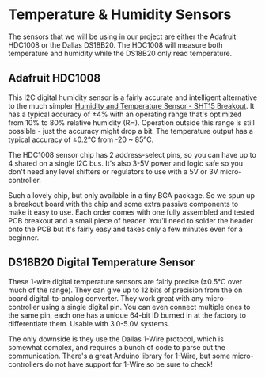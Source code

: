 <!--
title: Temperature & Humidity Sensors
summary: This document completely plagerizes Adafruit's content.
author: Adafruit.com
date Created: March 17, 2016
date Modified:{{ file.mtime }}
filename: sensors.md
-->

# Temperature & Humidity Sensors

The sensors that we will be using in our project are either the Adafruit HDC1008 or the Dallas DS18B20. The HDC1008 will measure both temperature and humidity while the DS18B20 only read temperature.

## Adafruit HDC1008 

This I2C digital humidity sensor is a fairly accurate and intelligent alternative to the much simpler [Humidity and Temperature Sensor - SHT15 Breakout](https://www.adafruit.com/products/1638). It has a typical accuracy of ±4% with an operating range that's optimized from 10% to 80% relative humidity (RH). Operation outside this range is still possible - just the accuracy might drop a bit. The temperature output has a typical accuracy of ±0.2°C from -20 ~ 85°C.

The HDC1008 sensor chip has 2 address-select pins, so you can have up to 4 shared on a single I2C bus. It's also 3-5V power and logic safe so you don't need any level shifters or regulators to use with a 5V or 3V micro-controller.

Such a lovely chip, but only available in a tiny BGA package. So we spun up a breakout board with the chip and some extra passive components to make it easy to use. Each order comes with one fully assembled and tested PCB breakout and a small piece of header. You'll need to solder the header onto the PCB but it's fairly easy and takes only a few minutes even for a beginner.

## DS18B20 Digital Temperature Sensor

These 1-wire digital temperature sensors are fairly precise (±0.5°C over much of the range). They can give up to 12 bits of precision from the on board digital-to-analog converter. They work great with any micro-controller using a single digital pin. You can even connect multiple ones to the same pin, each one has a unique 64-bit ID burned in at the factory to differentiate them. Usable with 3.0-5.0V systems.

The only downside is they use the Dallas 1-Wire protocol, which is somewhat complex, and requires a bunch of code to parse out the communication. There's a great Arduino library for 1-Wire, but some micro-controllers do not have support for 1-Wire so be sure to check!